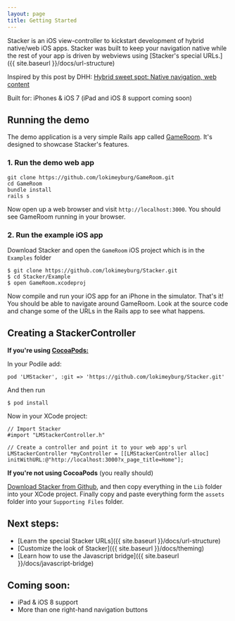 ```yaml
---
layout: page
title: Getting Started
---
```


Stacker is an iOS view-controller to kickstart development of hybrid native/web iOS apps. Stacker was built to keep your navigation native while the rest of your app is driven by webviews using [Stacker's special URLs.]({{ site.baseurl }}/docs/url-structure)

Inspired by this post by DHH: [Hybrid sweet spot: Native navigation, web content](http://signalvnoise.com/posts/3743-hybrid-sweet-spot-native-navigation-web-content)

Built for: iPhones & iOS 7 (iPad and iOS 8 support coming soon)

## Running the demo

The demo application is a very simple Rails app called [GameRoom](https://github.com/lokimeyburg/GameRoom). It's designed to showcase Stacker's features.

### 1. Run the demo web app

```
git clone https://github.com/lokimeyburg/GameRoom.git
cd GameRoom
bundle install
rails s
```

Now open up a web browser and visit `http://localhost:3000`. You should see GameRoom running in your browser.

### 2. Run the example iOS app

Download Stacker and open the `GameRoom` iOS project which is in the `Examples` folder

```
$ git clone https://github.com/lokimeyburg/Stacker.git
$ cd Stacker/Example
$ open GameRoom.xcodeproj
```

Now compile and run your iOS app for an iPhone in the simulator. That's it! You should be able to navigate around GameRoom. Look at the source code and change some of the URLs in the Rails app to see what happens.

## Creating a StackerController

**If you're using [CocoaPods:](http://cocoapods.org)**

In your Podile add:
```
pod 'LMStacker', :git => 'https://github.com/lokimeyburg/Stacker.git'
```
And then run
```
$ pod install
```

Now in your XCode project:

```
// Import Stacker
#import "LMStackerController.h"

// Create a controller and point it to your web app's url
LMStackerController *myController = [[LMStackerController alloc] initWithURL:@"http://localhost:3000?x_page_title=Home"];
```

**If you're not using CocoaPods** (you really should)

[Download Stacker from Github](https://github.com/lokimeyburg/Stacker), and then copy everything in the `Lib` folder into your XCode project. Finally copy and paste everything form the `assets` folder into your `Supporting Files` folder.

## Next steps:

* [Learn the special Stacker URLs]({{ site.baseurl }}/docs/url-structure)
* [Customize the look of Stacker]({{ site.baseurl }}/docs/theming)
* [Learn how to use the Javascript bridge]({{ site.baseurl }}/docs/javascript-bridge)

## Coming soon:

* iPad & iOS 8 support
* More than one right-hand navigation buttons
